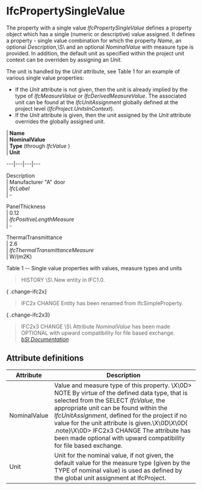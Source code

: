 IfcPropertySingleValue
======================
The property with a single value _IfcPropertySingleValue_ defines a property
object which has a single (numeric or descriptive) value assigned. It defines
a property - single value combination for which the property _Name_, an
optional _Description_,\S\ and an optional _NominalValue_ with measure type is
provided. In addition, the default unit as specified within the project unit
context can be overriden by assigning an _Unit_.  
  
The unit is handled by the _Unit_ attribute, see Table 1 for an example of
various single value properties:  
  
* If the _Unit_ attribute is not given, then the unit is already implied by the type of _IfcMeasureValue_ or _IfcDerivedMeasureValue_. The associated unit can be found at the _IfcUnitAssignment_ globally defined at the project level (_IfcProject.UnitsInContext_).  
* If the _Unit_ attribute is given, then the unit assigned by the _Unit_ attribute overrides the globally assigned unit.  
  
  
  
  
  
  
  
  
| **Name**  
| **NominalValue**  
| **Type** (through _IfcValue_ )  
| **Unit**  
  
---|---|---|---  
  
  
Description  
| Manufacturer "A" door  
| _IfcLabel_  
| -  
  
  
  
PanelThickness  
| 0.12  
| _IfcPositiveLengthMeasure_  
| -  
  
  
  
ThermalTransmittance  
| 2.6  
| _IfcThermalTransmittanceMeasure_  
| W/(m2K)  
  
  
  
  
  
  
  

Table 1 -- Single value properties with values, measure types and units

  
  
  
  
  
> HISTORY \S\ New entity in IFC1.0.  
  
{ .change-ifc2x}  
> IFC2x CHANGE  Entity has been renamed from IfcSimpleProperty.  
  
{ .change-ifc2x3}  
> IFC2x3 CHANGE \S\ Attribute _NominalValue_ has been made OPTIONAL with
> upward compatibility for file based exchange.  
[ _bSI
Documentation_](https://standards.buildingsmart.org/IFC/DEV/IFC4_2/FINAL/HTML/schema/ifcpropertyresource/lexical/ifcpropertysinglevalue.htm)


Attribute definitions
---------------------
| Attribute    | Description                                                                                                                                                                                                                                                                                                                                                                                                  |
|--------------|--------------------------------------------------------------------------------------------------------------------------------------------------------------------------------------------------------------------------------------------------------------------------------------------------------------------------------------------------------------------------------------------------------------|
| NominalValue | Value and measure type of this property. \X\0D> NOTE  By virtue of the defined data type, that is selected from the SELECT _IfcValue_, the appropriate unit can be found within the _IfcUnitAssignment_, defined for the project if no value for the unit attribute is given.\X\0D\X\0D{ .note}\X\0D> IFC2x3 CHANGE  The attribute has been made optional with upward compatibility for file based exchange. |
| Unit         | Unit for the nominal value, if not given, the default value for the measure type (given by the TYPE of nominal value) is used as defined by the global unit assignment at IfcProject.                                                                                                                                                                                                                        |

